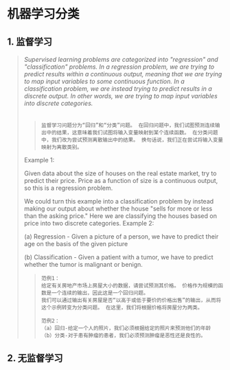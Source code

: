 # 机器学习分类

## 1. 监督学习

> ###### Supervised learning problems are categorized into "regression" and "classification" problems. In a regression problem, we are trying to predict results within a continuous output, meaning that we are trying to map input variables to some continuous function. In a classification problem, we are instead trying to predict results in a discrete output. In other words, we are trying to map input variables into discrete categories. 
>
> > ```
> > 监督学习问题分为“回归”和“分类”问题。 在回归问题中，我们试图预测连续输出中的结果，这意味着我们试图将输入变量映射到某个连续函数。 在分类问题中，我们改为尝试预测离散输出中的结果。 换句话说，我们正在尝试将输入变量映射为离散类别。
> > ```
>
> Example 1:
>
> Given data about the size of houses on the real estate market, try to predict their price. Price as a function of size is a continuous output, so this is a regression problem.
>
> We could turn this example into a classification problem by instead making our output about whether the house "sells for more or less than the asking price." Here we are classifying the houses based on price into two discrete categories.
> Example 2:
>
> (a) Regression - Given a picture of a person, we have to predict their age on the basis of the given picture
>
> (b) Classification - Given a patient with a tumor, we have to predict whether the tumor is malignant or benign. 
>
> > ```
> > 范例1：
> > 给定有关房地产市场上房屋大小的数据，请尝试预测其价格。 价格作为规模的函数是一个连续的输出，因此这是一个回归问题。
> > 我们可以通过输出有关房屋是否“以高于或低于要价的价格出售”的输出，从而将这个示例转变为分类问题。 在这里，我们将根据价格将房屋分为两类。
> > 
> > 范例2：
> > （a）回归-给定一个人的照片，我们必须根据给定的照片来预测他们的年龄
> > （b）分类-对于患有肿瘤的患者，我们必须预测肿瘤是恶性还是良性的。
> > ```
> >
> > 

## 2. 无监督学习